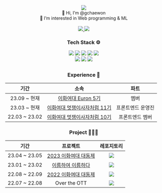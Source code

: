  <!-- 헤더 -->
<div align="center">
   <img src="https://capsule-render.vercel.app/api?type=waving&color=0:2D639D,100:BECCDA&height=170&section=header&text=gchaewon's%20GitHub%20&animation=fadeIn&fontSize=50&fontAlignY=28&desc=welcome!&descAlignY=48&&descSize=20&fontColor=ffff"/>
</div>
<div align="center">
  <section style="font-size=30%">
    👋 Hi, I’m @gchaewon <br/>
    👀 I’m interested in Web programming & ML <br/>
  </section><br/>
     <a href="https://velog.io/@gchaewon">
        <img src="https://img.shields.io/badge/Velog-20C997?style=flat&logo=Velog&logoColor=white"/>
      </a>
      <a href="mailto:ichaewon878@gmail.com">
        <img src="https://img.shields.io/badge/Gmail-EA4335?style=flat&logo=Gmail&logoColor=white"/>
      </a>
  
  </section>
  <section>
    <h3> Tech Stack ⚙ </h3>
    <img src="https://img.shields.io/badge/HTML5-E34F26?style=flat&logo=HTML5&logoColor=white"/>
    <img src="https://img.shields.io/badge/CSS3-1572B6?style=flat&logo=CSS3&logoColor=white"/>
    <img src="https://img.shields.io/badge/ES6-F7DF1E?style=flat&logo=JavaScript&logoColor=white"/>
    <img src="https://img.shields.io/badge/React-61DAFB?style=flat&logo=React&logoColor=white"/>
    <img src="https://img.shields.io/badge/Redux-764ABC?style=flat&logo=Redux&logoColor=white"/><br/>
    <img src="https://img.shields.io/badge/-C++-000000?logo=c%2B%2B&style=flat"/>
    <img src="https://img.shields.io/badge/Python-3776AB?style=flat&logo=Python&logoColor=white"/>
    <img src="https://img.shields.io/badge/scikit_learn-F7931E?style=flat&logo=scikitlearn&logoColor=white"/>
    
  <br/>
  </section>
<!--   <section>
    <h3> Studying 📖 </h3>
     <img src="https://img.shields.io/badge/TypeScript-3178C6?style=flat&logo=TypeScript&logoColor=white"/>
      <img src="https://img.shields.io/badge/Next.js-000000?style=flat&logo=Next.js&logoColor=white"/> 
      <img src="https://img.shields.io/badge/Node.js-339933?style=flat&logo=Node.js&logoColor=white"/>
  </section>
 -->

##
  <section> 
  <h3>Experience 🤝</h3>   
    
  |기간|소속|파트|
  |:------:|:---:|:---:|
  |23.09 ~ 현재|<a href="https://github.com/Ewha-Euron">이화여대 Euron 5기</a>|멤버|
  |23.03 ~ 현재|<a href="https://github.com/EWHA-LIKELION">이화여대 멋쟁이사자처럼 11기</a>|프론트엔드 운영진|
  |22.03 ~ 23.02|<a href="https://github.com/EWHA-LIKELION">이화여대 멋쟁이사자처럼 10기</a>|프론트엔드 멤버|
  
  </section> 
  
  <section>
    <h3>Project 👩🏻‍💻</h3>   
    
  |기간|프로젝트|레포지토리|
  |------|:---:|:---:|
  |23.04 ~ 23.05|<a href="https://2023-ewha-festival.vercel.app/">2023 이화여대 대동제</a>|<a href="https://github.com/EWHA-LIKELION/11th-Ewha-Festival-Front"><img src="https://img.shields.io/badge/GitHub-222222?style=flat&logo=GitHub&logoColor=white"/></a>|
  |23.01 ~ 23.02|<a href="https://naming.swygbro.com/">이름하여 이름하다</a>|<a href="https://github.com/NAME-ING/Naming-Front"><img src="https://img.shields.io/badge/GitHub-222222?style=flat&logo=GitHub&logoColor=white"/></a>|
  |22.08 ~ 22.09|<a href="https://rewha.swygbro.com/">2022 이화여대 대동제</a>|<a href="https://github.com/EWHA-LIKELION/10th-Ewha-Festival-Front"><img src="https://img.shields.io/badge/GitHub-222222?style=flat&logo=GitHub&logoColor=white"/></a>|
  |22.07 ~ 22.08|Over the OTT|<a href="https://github.com/Over-the-OTT/Over-the-OTT-front"><img src="https://img.shields.io/badge/GitHub-222222?style=flat&logo=GitHub&logoColor=white"/></a>|
  </section><br/>
</div>
      
<!--
<h3>Github :eyes: </h3>
[![gchaewon's GitHub stats](https://github-readme-stats.vercel.app/api?username=gchaewon&theme=nord&hide_border=true&count_private=true)](https://github.com/gchaewon/github-readme-stats)
</div>
  <section>
    <h4>Contact 📞</h4>
    <a href="https://velog.io/@gchaewon">
      <img src="https://img.shields.io/badge/Velog-20C997?style=flat&logo=Velog&logoColor=white"/>
    </a>
    <a href="mailto:ichaewon878@gmail.com">
      <img src="https://img.shields.io/badge/Gmail-EA4335?style=flat&logo=Gmail&logoColor=white"/>
    </a>
    <br/><br/>
  </section>
-->
 

